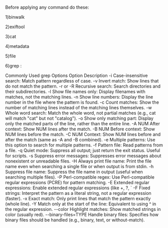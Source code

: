 Before applying any command 
do these:


1)binwalk

2)exiftool 

3)cat 

4)metadata

5)file 

6)grep :

Commonly Used grep Options
Option	Description
-i	Case-insensitive search: Match pattern regardless of case.
-v	Invert match: Show lines that do not match the pattern.
-r or -R	Recursive search: Search directories and their subdirectories.
-l	Show file names only: Display filenames with matches, not the matching lines.
-n	Show line numbers: Display the line number in the file where the pattern is found.
-c	Count matches: Show the number of matching lines instead of the matching lines themselves.
-w	Whole word search: Match the whole word, not partial matches (e.g., cat will match "cat" but not "catalog").
-o	Show only matching part: Display only the matched parts of the line, rather than the entire line.
-A NUM	After context: Show NUM lines after the match.
-B NUM	Before context: Show NUM lines before the match.
-C NUM	Context: Show NUM lines before and after the match (same as -A and -B combined).
-e	Multiple patterns: Use this option to search for multiple patterns.
-f	Pattern file: Read patterns from a file.
-q	Quiet mode: Suppress all output; just return the exit status. Useful for scripts.
-s	Suppress error messages: Suppresses error messages about nonexistent or unreadable files.
-H	Always print file name: Print the file name even when searching a single file or when output is from stdin.
-h	Suppress file name: Suppress the file name in output (useful when searching multiple files).
-P	Perl-compatible regex: Use Perl-compatible regular expressions (PCRE) for pattern matching.
-E	Extended regular expressions: Enable extended regular expressions (like +, ?, `
-F	Fixed strings: Interpret the pattern as a literal string, not a regular expression (faster).
-x	Exact match: Only print lines that match the pattern exactly (whole line).
-Y	Match only at the start of the line: Equivalent to using ^ in the regular expression.
--color	Highlight matches: Show matched strings in color (usually red).
--binary-files=TYPE	Handle binary files: Specifies how binary files should be handled (e.g., binary, text, or without-match).


